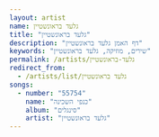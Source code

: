 ```yaml
---
layout: artist
name: גלעד בראונשטיין
title: "גלעד בראונשטיין"
description: "דף האמן גלעד בראונשטיין"
keywords: "שירים, מוזיקה, גלעד בראונשטיין"
permalink: /artists/גלעד-בראונשטיין
redirect_from:
  - /artists/list/גלעד בראונשטיין
songs:
  - number: "55754"
    name: "כנפי השכינה"
    album: "סינגלים"
    artist: "גלעד בראונשטיין"
---
```

